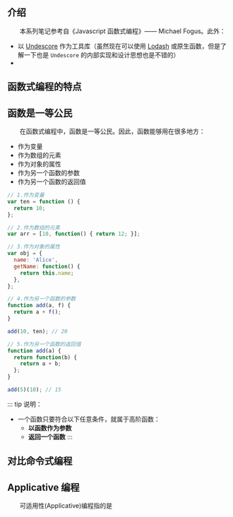 ## 介绍

&emsp;&emsp;本系列笔记参考自《Javascript 函数式编程》—— Michael Fogus。此外：

+ 以 [Undescore](https://github.com/jashkenas/underscore) 作为工具库（虽然现在可以使用 [Lodash](https://www.lodashjs.com/) 或原生函数，但是了解一下也是 `Undescore` 的内部实现和设计思想也是不错的）
+ 


## 函数式编程的特点



## 函数是一等公民

&emsp;&emsp;在函数式编程中，函数是一等公民。因此，函数能够用在很多地方：

+ 作为变量
+ 作为数组的元素
+ 作为对象的属性
+ 作为另一个函数的参数
+ 作为另一个函数的返回值

```js
// 1.作为变量
var ten = function () {
  return 10;
};

// 2.作为数组的元素
var arr = [10, function() { return 12; }];

// 3.作为对象的属性
var obj = {
  name: 'Alice',
  getName: function() {
    return this.name;
  },
};

// 4.作为另一个函数的参数
function add(a, f) {
  return a + f();
}

add(10, ten); // 20

// 5.作为另一个函数的返回值
function add(a) {
  return function(b) {
    return a + b;
  };
}

add(5)(10); // 15
```

::: tip 说明：
+ 一个函数只要符合以下任意条件，就属于高阶函数：
  + **以函数作为参数**
  + **返回一个函数**
:::

## 对比命令式编程



## Applicative 编程

&emsp;&emsp;可适用性(Applicative)编程指的是
